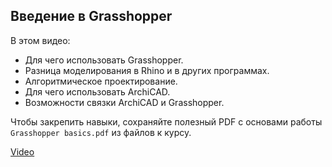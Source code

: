 ## Введение в Grasshopper

В этом видео:

- Для чего использовать Grasshopper.
- Разница моделирования в Rhino и в других программах.
- Алгоритмическое проектирование.
- Для чего использовать ArchiCAD.
- Возможности связки ArchiCAD и Grasshopper.

Чтобы закрепить навыки, сохраняйте полезный PDF с основами работы `Grasshopper basics.pdf` из файлов к курсу.

[Video](https://player.softculture.cc/embed/online/ARG/ARG_3.23.06_L1-1_Intro_Lecture)
